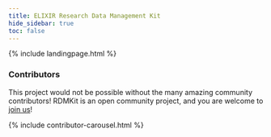 ```yaml
---
title: ELIXIR Research Data Management Kit
hide_sidebar: true
toc: false
---
```


{% include landingpage.html %}

### Contributors
This project would not be possible without the many amazing community contributors! RDMKit is an open community project, and you are welcome to [join us](how_to_contribute)!

{% include contributor-carousel.html %}